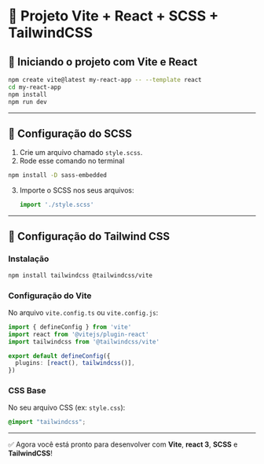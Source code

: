 # 🧪 Projeto Vite + React + SCSS + TailwindCSS

## 🚀 Iniciando o projeto com Vite e React

```bash
npm create vite@latest my-react-app -- --template react
cd my-react-app
npm install
npm run dev
```

---

## 🎨 Configuração do SCSS

1. Crie um arquivo chamado `style.scss`.
2. Rode esse comando no terminal
```bash
npm install -D sass-embedded
```
3. Importe o SCSS nos seus arquivos:
   ```jsx
   import './style.scss'
   ```

---

## 💨 Configuração do Tailwind CSS

### Instalação
```bash
npm install tailwindcss @tailwindcss/vite
```

### Configuração do Vite

No arquivo `vite.config.ts` ou `vite.config.js`:
```ts
import { defineConfig } from 'vite'
import react from '@vitejs/plugin-react'
import tailwindcss from '@tailwindcss/vite'

export default defineConfig({
  plugins: [react(), tailwindcss()],
})
```

### CSS Base

No seu arquivo CSS (ex: `style.css`):
```css
@import "tailwindcss";
```

---

✅ Agora você está pronto para desenvolver com **Vite**, **react 3**, **SCSS** e **TailwindCSS**!
